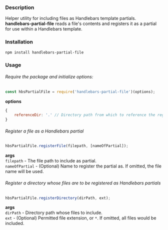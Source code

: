 ### Description
Helper utility for including files as Handlebars template partials. __handlebars-partial-file__ reads a file's contents and registers it as a partial for use within a Handlebars template.

### Installation  
`npm install handlebars-partial-file`

### Usage
###### Require the package and initialize options:
```javascript
const hbsPartialFile = require('handlebars-partial-file')(options);
```
__options__
```javascript
{
    referenceDir: '.' // Directory path from which to reference the registered partials
}
```

###### Register a file as a Handlebars partial
```javascript
hbsPartialFile.registerFile(filepath, [nameOfPartial]);
```
__args__  
`filepath` - The file path to include as partial.  
`nameOfPartial` - (Optional) Name to register the partial as. If omitted, the file name will be used.

###### Register a directory whose files are to be registered as Handlebars partials
```javascript
hbsPartialFile.registerDirectory(dirPath, ext);
```
__args__  
`dirPath` - Directory path whose files to include.  
`ext` - (Optional) Permitted file extension, or `*`. If omitted, all files would be included.